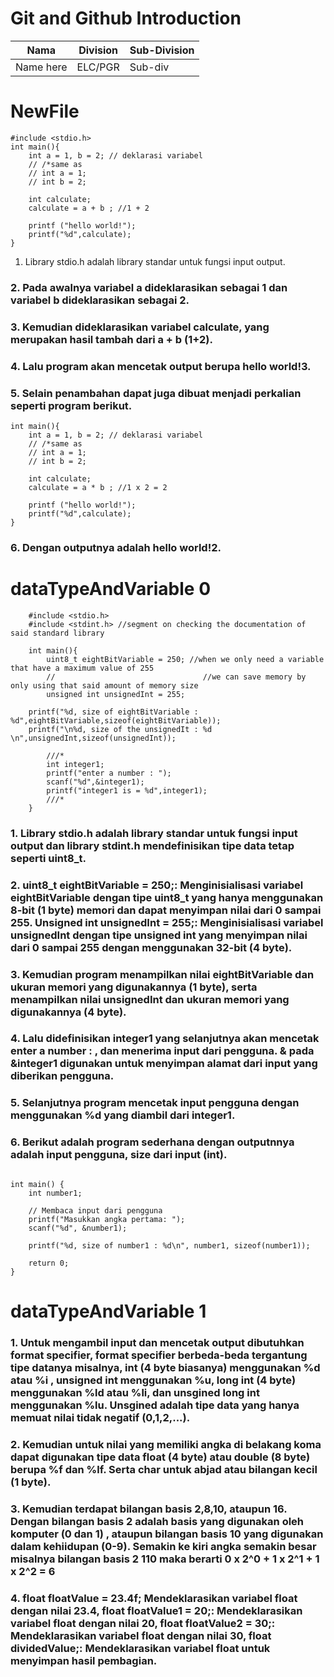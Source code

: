 # Git and Github Introduction

| Nama  | Division        | Sub-Division  |
| ----- | ---------- | ---------- |
| Name here   | ELC/PGR | Sub-div |

# NewFile
```
#include <stdio.h>
int main(){
    int a = 1, b = 2; // deklarasi variabel
    // /*same as 
    // int a = 1;
    // int b = 2;

    int calculate;
    calculate = a + b ; //1 + 2

    printf ("hello world!");
    printf("%d",calculate);
}
```
 1. Library stdio.h adalah library standar untuk fungsi input output.
### 2. Pada awalnya variabel a dideklarasikan sebagai 1 dan variabel b dideklarasikan sebagai 2.
### 3. Kemudian dideklarasikan variabel calculate, yang merupakan hasil tambah dari a + b (1+2).
### 4. Lalu program akan mencetak output berupa hello world!3.
### 5. Selain penambahan dapat juga dibuat menjadi perkalian seperti program berikut.
```
int main(){
    int a = 1, b = 2; // deklarasi variabel
    // /*same as 
    // int a = 1;
    // int b = 2;

    int calculate;
    calculate = a * b ; //1 x 2 = 2

    printf ("hello world!");
    printf("%d",calculate);
}
```
### 6. Dengan outputnya adalah hello world!2.
# dataTypeAndVariable 0
```
    #include <stdio.h>
    #include <stdint.h> //segment on checking the documentation of said standard library

    int main(){
        uint8_t eightBitVariable = 250; //when we only need a variable that have a maximum value of 255
        //                                 //we can save memory by only using that said amount of memory size
        unsigned int unsignedInt = 255; 

    printf("%d, size of eightBitVariable : %d",eightBitVariable,sizeof(eightBitVariable));
    printf("\n%d, size of the unsignedIt : %d \n",unsignedInt,sizeof(unsignedInt));

        ///*
        int integer1;
        printf("enter a number : ");
        scanf("%d",&integer1);
        printf("integer1 is = %d",integer1);
        ///*
    }
```
### 1. Library stdio.h adalah library standar untuk fungsi input output dan library stdint.h mendefinisikan tipe data tetap seperti uint8_t.
### 2. uint8_t eightBitVariable = 250;: Menginisialisasi variabel eightBitVariable dengan tipe uint8_t yang hanya menggunakan 8-bit (1 byte) memori dan dapat menyimpan nilai dari 0 sampai 255. Unsigned int unsignedInt = 255;: Menginisialisasi variabel unsignedInt dengan tipe unsigned int yang menyimpan nilai dari 0 sampai 255 dengan menggunakan 32-bit (4 byte).
### 3. Kemudian program menampilkan nilai eightBitVariable dan ukuran memori yang digunakannya (1 byte), serta menampilkan nilai unsignedInt dan ukuran memori yang digunakannya (4 byte).
### 4. Lalu didefinisikan integer1 yang selanjutnya akan mencetak enter a number : , dan menerima input dari pengguna. & pada &integer1 digunakan untuk menyimpan alamat dari input yang diberikan pengguna.
### 5. Selanjutnya program mencetak input pengguna dengan menggunakan %d yang diambil dari integer1.
### 6. Berikut adalah program sederhana dengan outputnnya adalah input pengguna, size dari input (int).
```

int main() {
    int number1;

    // Membaca input dari pengguna
    printf("Masukkan angka pertama: ");
    scanf("%d", &number1);

    printf("%d, size of number1 : %d\n", number1, sizeof(number1));

    return 0;
}
```
# dataTypeAndVariable 1

### 1. Untuk mengambil input dan mencetak output dibutuhkan format specifier, format specifier berbeda-beda tergantung tipe datanya misalnya, int (4 byte biasanya) menggunakan %d atau %i , unsigned int menggunakan %u, long int (4 byte) menggunakan %ld atau %li, dan unsgined long int menggunakan %lu. Unsgined adalah tipe data yang hanya memuat nilai tidak negatif (0,1,2,...).
### 2. Kemudian untuk nilai yang memiliki angka di belakang koma dapat digunakan tipe data float (4 byte) atau double (8 byte) berupa %f dan %lf. Serta char untuk abjad atau bilangan kecil (1 byte).
### 3. Kemudian terdapat bilangan basis 2,8,10, ataupun 16. Dengan bilangan basis 2 adalah basis yang digunakan oleh komputer (0 dan 1) , ataupun bilangan basis 10 yang digunakan dalam kehiidupan (0-9). Semakin ke kiri angka semakin besar misalnya bilangan basis 2 110 maka berarti 0 x 2^0 + 1 x 2^1 + 1 x 2^2 = 6
### 4. float floatValue = 23.4f; Mendeklarasikan variabel float dengan nilai 23.4, float floatValue1 = 20;: Mendeklarasikan variabel float dengan nilai 20, float floatValue2 = 30;: Mendeklarasikan variabel float dengan nilai 30, float dividedValue;: Mendeklarasikan variabel float untuk menyimpan hasil pembagian.


